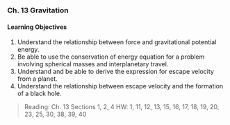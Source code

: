 ### Ch. 13 Gravitation

#### Learning Objectives
1. Understand the relationship between force and gravitational potential energy.
2. Be able to use the conservation of energy equation for a problem involving spherical masses and interplanetary travel.
3. Understand and be able to derive the expression for escape velocity from a planet.
4. Understand the relationship between escape velocity and the formation of a black hole.


> Reading: Ch. 13 Sections 1, 2, 4
HW: 1, 11, 12, 13, 15, 16, 17, 18, 19, 20, 23, 25, 30, 38, 39, 40
